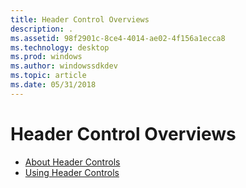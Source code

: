 ```yaml
---
title: Header Control Overviews
description: .
ms.assetid: 98f2901c-8ce4-4014-ae02-4f156a1ecca8
ms.technology: desktop
ms.prod: windows
ms.author: windowssdkdev
ms.topic: article
ms.date: 05/31/2018
---
```


# Header Control Overviews

-   [About Header Controls](header-controls.md)
-   [Using Header Controls](using-header-controls.md)

 

 




